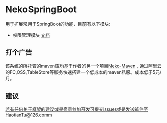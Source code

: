 # NekoSpringBoot
用于扩展常用于SpringBoot的功能，目前有以下模块:
 - 权限管理模块 [文档](https://github.com/thtTNT/NekoSpringBoot/blob/master/PERMISSION.md)
## 打个广告
 该系统的所托管的maven库均基于作者的另一个项目[Neko-Maven](https://github.com/thtTNT/neko-maven) , 通过阿里云的FC,OSS,TableStore等服务快速搭建一个低成本的maven私服。成本低于5元/月。
## 建议
 若有任何关于框架的建议或是愿意参加开发可提交issues或是发送邮件至HaotianTu@126.comm